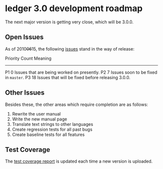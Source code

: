 # ledger 3.0 development roadmap

The next major version is getting very close, which will be 3.0.0.

## Open Issues

As of 2010~~06~~15, the following [issues](http://tinyurl.com/28rdzqm)
stand in the way of release:

  Priority   Count   Meaning
  ---------- ------- ---------------------------------------------------
  P1         0       Issues that are being worked on presently.
  P2         7       Issues soon to be fixed in `master`.
  P3         18      Issues that will be fixed before releasing 3.0.0.

## Other Issues

Besides these, the other areas which require completion are as follows:

1.  Rewrite the user manual
2.  Write the new manual page
3.  Translate text strings to other languages
4.  Create regression tests for all past bugs
5.  Create baseline tests for all features

## Test Coverage

The [test coverage
report](http://ftp.newartisans.com/pub/ledger/lcov/ledger/src/index.html)
is updated each time a new version is uploaded.
